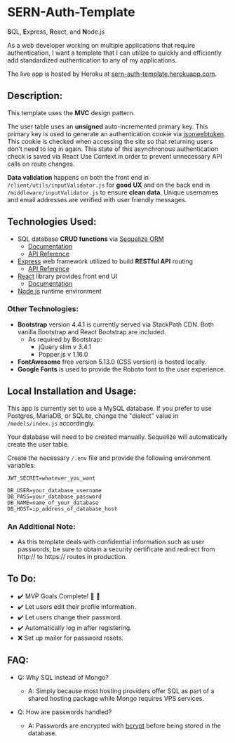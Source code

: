 # SERN-Auth-Template

**S**QL, **E**xpress, **R**eact, and **N**ode.js

As a web developer working on multiple applications that require authentication, I want a template that I can utilize to quickly and efficiently add standardized authentication to any of my applications.

The live app is hosted by Heroku at [sern-auth-template.herokuapp.com](https://sern-auth-template.herokuapp.com/).

## Description:

This template uses the **MVC** design pattern.

The user table uses an **unsigned** auto-incremented primary key. This primary key is used to generate an authentication cookie via [jsonwebtoken](https://www.npmjs.com/package/jsonwebtoken). This cookie is checked when accessing the site so that returning users don't need to log in again. This state of this asynchronous authentication check is saved via React Use Context in order to prevent unnecessary API calls on route changes.

**Data validation** happens on both the front end in `/client/utils/inputValidator.js` for **good UX** and on the back end in `/middleware/inputValidator.js` to ensure **clean data**. Unique usernames and email addresses are verified with user friendly messages.

## Technologies Used:

* SQL database **CRUD functions** via [Sequelize ORM](https://sequelize.org/)
    * [Documentation](https://sequelize.org/v5/)
    * [API Reference](https://sequelize.org/v5/identifiers.html)
* [Express](https://expressjs.com/) web framework utilized to build **RESTful API** routing
    * [API Reference](https://expressjs.com/en/api.html)
* [React](https://reactjs.org/) library provides front end UI
    * [Documentation](https://reactjs.org/docs/getting-started.html)
* [Node.js](https://nodejs.org/en/) runtime environment

### Other Technologies:

* **Bootstrap** version 4.4.1 is currently served via StackPath CDN. Both vanilla Bootstrap and React Bootstrap are included.
    * As required by Bootstrap:
        * jQuery slim v 3.4.1
        * Popper.js v 1.16.0
* **FontAwesome** free version 5.13.0 (CSS version) is hosted locally.
* **Google Fonts** is used to provide the Roboto font to the user experience.

## Local Installation and Usage:

This app is currently set to use a MySQL database. If you prefer to use Postgres, MariaDB, or SQLite, change the "dialect" value in `/models/index.js` accordingly.

Your database will need to be created manually. Sequelize will automatically create the user table.

Create the necessary `/.env` file and provide the following environment variables:

```
JWT_SECRET=whatever_you_want

DB_USER=your_database_username
DB_PASS=your_database_password
DB_NAME=name_of_your_database
DB_HOST=ip_address_of_database_host
```

### An Additional Note:

* As this template deals with confidential information such as user passwords, be sure to obtain a security certificate and redirect from http:// to https:// routes in production.

## To Do:

* ✔️ MVP Goals Complete! 🥳 🎉
* ✔️ Let users edit their profile information.
* ✔️ Let users change their password.
* ✔️ Automatically log in after registering.
* ❌ Set up mailer for password resets.

## FAQ:

* Q: Why SQL instead of Mongo?

    * A: Simply because most hosting providers offer SQL as part of a shared hosting package while Mongo requires VPS services.

* Q: How are passwords handled?

    * A: Passwords are encrypted with [bcrypt](https://www.npmjs.com/package/bcrypt) before being stored in the database.
